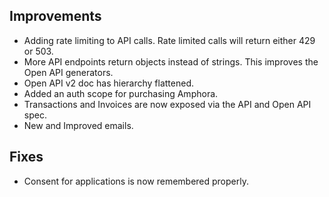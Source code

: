 ## Improvements

* Adding rate limiting to API calls. Rate limited calls will return either 429 or 503.
* More API endpoints return objects instead of strings. This improves the Open API generators.
* Open API v2 doc has hierarchy flattened.
* Added an auth scope for purchasing Amphora.
* Transactions and Invoices are now exposed via the API and Open API spec.
* New and Improved emails.

## Fixes

* Consent for applications is now remembered properly.

